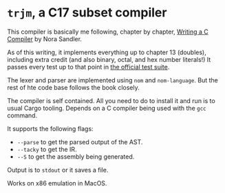 # `trjm`, a C17 subset compiler

This compiler is basically me following, chapter by chapter, [Writing a C Compiler](https://nostarch.com/writing-c-compiler) by Nora Sandler.

As of this writing, it implements everything up to chapter 13 (doubles), including extra credit (and also binary, octal, and hex number literals!) It passes every test up to that point in [the official test suite](https://github.com/nlsandler/writing-a-c-compiler-tests).

The lexer and parser are implemented using `nom` and `nom-language`. But the rest of hte code base follows the book closely.

The compiler is self contained. All you need to do to install it and run is to usual Cargo tooling. Depends on a C compiler being used with the `gcc` command.

It supports the following flags:

- `--parse` to get the parsed output of the AST.
- `--tacky` to get the IR.
- `--S` to get the assembly being generated.

Output is to `stdout` or it saves a file. 

Works on x86 emulation in MacOS.
